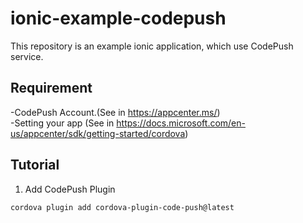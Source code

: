 # ionic-example-codepush
This repository is an example ionic application, which use CodePush service.

## Requirement
-CodePush Account.(See in https://appcenter.ms/) <br>
-Setting your app (See in https://docs.microsoft.com/en-us/appcenter/sdk/getting-started/cordova)

## Tutorial
1. Add CodePush Plugin <br>
```
cordova plugin add cordova-plugin-code-push@latest
```

